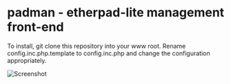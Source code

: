 # padman - etherpad-lite management front-end

To install, git clone this repository into your www root. Rename config.inc.php.template 
to config.inc.php and change the configuration appropriately.

![Screenshot](http://u.dropme.de/5165/61a34f/Bildschirmfoto-2014-12-04-um-15.26.02.png)

